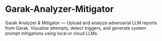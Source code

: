 # Garak-Analyzer-Mitigator
Garak Analyzer &amp; Mitigator — Upload and analyze adversarial LLM reports from Garak. Visualize attempts, detect triggers, and generate system prompt mitigations using local or cloud LLMs.
